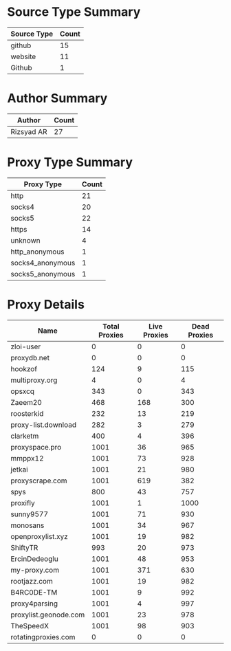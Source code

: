 # Source Type Summary

| Source Type | Count |
|-------------|-------|
| github | 15 |
| website | 11 |
| Github | 1 |


# Author Summary

| Author | Count |
|--------|-------|
| Rizsyad AR | 27 |


# Proxy Type Summary

| Proxy Type | Count |
|------------|-------|
| http | 21 |
| socks4 | 20 |
| socks5 | 22 |
| https | 14 |
| unknown | 4 |
| http_anonymous | 1 |
| socks4_anonymous | 1 |
| socks5_anonymous | 1 |


# Proxy Details

| Name | Total Proxies | Live Proxies | Dead Proxies |
|------|---------------|--------------|---------------|
| zloi-user | 0 | 0 | 0 |
| proxydb.net | 0 | 0 | 0 |
| hookzof | 124 | 9 | 115 |
| multiproxy.org | 4 | 0 | 4 |
| opsxcq | 343 | 0 | 343 |
| Zaeem20 | 468 | 168 | 300 |
| roosterkid | 232 | 13 | 219 |
| proxy-list.download | 282 | 3 | 279 |
| clarketm | 400 | 4 | 396 |
| proxyspace.pro | 1001 | 36 | 965 |
| mmppx12 | 1001 | 73 | 928 |
| jetkai | 1001 | 21 | 980 |
| proxyscrape.com | 1001 | 619 | 382 |
| spys | 800 | 43 | 757 |
| proxifly | 1001 | 1 | 1000 |
| sunny9577 | 1001 | 71 | 930 |
| monosans | 1001 | 34 | 967 |
| openproxylist.xyz | 1001 | 19 | 982 |
| ShiftyTR | 993 | 20 | 973 |
| ErcinDedeoglu | 1001 | 48 | 953 |
| my-proxy.com | 1001 | 371 | 630 |
| rootjazz.com | 1001 | 19 | 982 |
| B4RC0DE-TM | 1001 | 9 | 992 |
| proxy4parsing | 1001 | 4 | 997 |
| proxylist.geonode.com | 1001 | 23 | 978 |
| TheSpeedX | 1001 | 98 | 903 |
| rotatingproxies.com | 0 | 0 | 0 |
